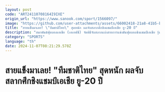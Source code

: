 ```yaml
---
layout: post
code: "ART24110708164I9IXE"
origin_url: "https://www.sanook.com/sport/1566097/"
image: "https://github.com/user-attachments/assets/66002418-21a8-41b5-beda-e8a16c42931f"
title: "สายแข็งมาเลย! \"ทีมชาติไทย\" สุดหนัก ผลจับสลากศึกชิงแชมป์เอเชีย ยู-20 ปี"
description: "สมาพันธ์ฟุตบอลเอเชีย (เอเอฟซี) จัดพิธีจับสลากแบ่งสายการแข่งขันฟุตบอลชิงแชมป์เอเชีย รุ่นอายุไม่เกิน 20 ปี รอบสุดท้าย (2025 AFC U-20 Asian Cup) ที่เมืองเสิ่นเจิ้น ประเทศจีน เมื่อวันที่ 7 พฤศจิกายน 2567"
category: "SPORTS"
language: "th"
date: 2024-11-07T08:21:29.578Z
---
```


# สายแข็งมาเลย! "ทีมชาติไทย" สุดหนัก ผลจับสลากศึกชิงแชมป์เอเชีย ยู-20 ปี